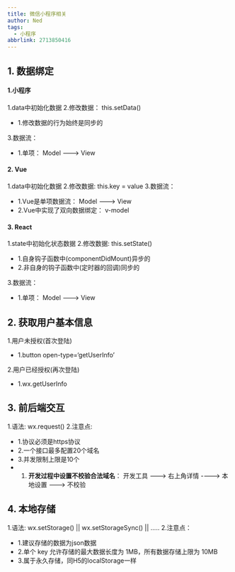 ```yaml
---
title: 微信小程序相关
author: Ned
tags:
  - 小程序
abbrlink: 2713850416
---
```


## 1. 数据绑定

#### 1.小程序

1.data中初始化数据
2.修改数据： this.setData()

- 1.修改数据的行为始终是同步的

3.数据流：

- 1.单项： Model ---> View

<!-- more -->

#### 2. Vue

1.data中初始化数据
2.修改数据: this.key = value
3.数据流：

- 1.Vue是单项数据流： Model ---> View
- 2.Vue中实现了双向数据绑定： v-model

#### 3. React

1.state中初始化状态数据
2.修改数据: this.setState()

- 1.自身钩子函数中(componentDidMount)异步的
- 2.非自身的钩子函数中(定时器的回调)同步的

3.数据流：

- 1.单项： Model ---> View

## 2. 获取用户基本信息

1.用户未授权(首次登陆)

- 1.button open-type=‘getUserInfo’

2.用户已经授权(再次登陆)

- 1.wx.getUserInfo

## 3. 前后端交互

1.语法: wx.request()
2.注意点:

- 1.协议必须是https协议
- 2.一个接口最多配置20个域名
- 3.并发限制上限是10个
- 1. **开发过程中设置不校验合法域名**： 开发工具 ---> 右上角详情 ----> 本地设置 ---> 不校验

## 4. 本地存储

1.语法: wx.setStorage() || wx.setStorageSync() || .....
2.注意点：

- 1.建议存储的数据为json数据
- 2.单个 key 允许存储的最大数据长度为 1MB，所有数据存储上限为 10MB
- 3.属于永久存储，同H5的localStorage一样